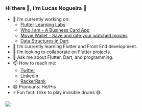 ### Hi there 👋, i'm Lucas Nogueira 🙂

- 🔭 I’m currently working on:
  - [Flutter Learning Labs](https://github.com/snlucas/Flutter-Learning-Labs)
  - [Who I am - A Business Card App](https://github.com/snlucas/who_i_am)
  - [Movie Wallet - Save and rate your watched movies](https://github.com/snlucas/movie_wallet)
  - [Data Structures in Dart](https://github.com/snlucas/Data-Structures-in-Dart)
- 🌱 I’m currently learning Flutter and Front End development.
- 👯 I’m looking to collaborate on Flutter projects.
- 💬 Ask me about Flutter, Dart, and programming.
- 📫 How to reach me:
  - [Twitter](https://twitter.com/synclucas)
  - [Linkedin](https://www.linkedin.com/in/sn-lucas/)
  - [RackerRank](https://www.hackerrank.com/lucas_lambda_101)
- 😄 Pronouns: He/His
- ⚡ Fun fact: I like to play invisible drums 😅.


<img src="https://github-readme-stats.vercel.app/api?username=snlucas&&show_icons=true&title_color=d11b54&icon_color=a8066a&text_color=37d368&bg_color=191919">
